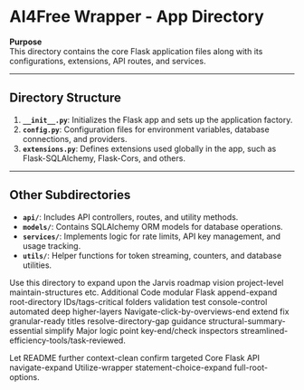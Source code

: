 # AI4Free Wrapper - App Directory

**Purpose**  
This directory contains the core Flask application files along with its configurations, extensions, API routes, and services.

---

## Directory Structure

1. **`__init__.py`**: Initializes the Flask app and sets up the application factory.  
2. **`config.py`**: Configuration files for environment variables, database connections, and providers.  
3. **`extensions.py`**: Defines extensions used globally in the app, such as Flask-SQLAlchemy, Flask-Cors, and others.  

---

## Other Subdirectories  

- **`api/`**: Includes API controllers, routes, and utility methods.  
- **`models/`**: Contains SQLAlchemy ORM models for database operations.  
- **`services/`**: Implements logic for rate limits, API key management, and usage tracking.  
- **`utils/`**: Helper functions for token streaming, counters, and database utilities.  

Use this directory to expand upon the Jarvis roadmap vision project-level maintain-structures etc. Additional Code modular Flask append-expand root-directory IDs/tags-critical folders validation test console-control automated deep higher-layers Navigate-click-by-overviews-end extend fix granular-ready titles resolve-directory-gap guidance structural-summary-essential simplify Major logic point key-end/check inspectors streamlined-efficiency-tools/task-reviewed.  

Let README further context-clean confirm targeted Core Flask API navigate-expand Utilize-wrapper statement-choice-expand full-root-options.
